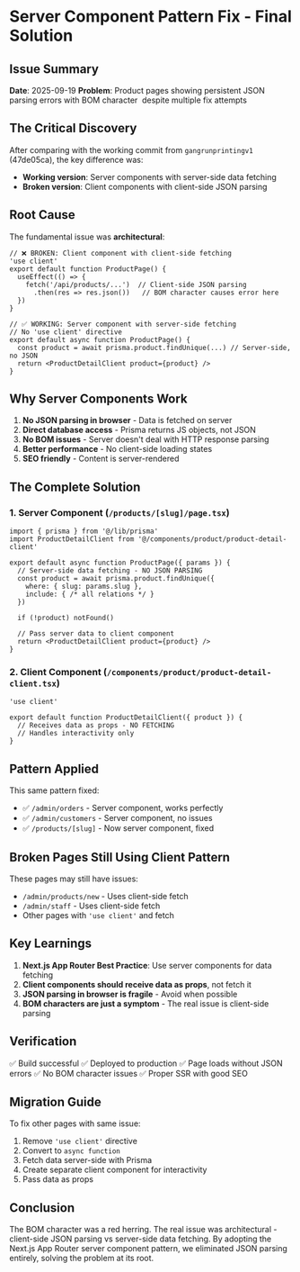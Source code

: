 # Server Component Pattern Fix - Final Solution

## Issue Summary
**Date**: 2025-09-19
**Problem**: Product pages showing persistent JSON parsing errors with BOM character `﻿` despite multiple fix attempts

## The Critical Discovery

After comparing with the working commit from `gangrunprintingv1` (47de05ca), the key difference was:
- **Working version**: Server components with server-side data fetching
- **Broken version**: Client components with client-side JSON parsing

## Root Cause

The fundamental issue was **architectural**:

```tsx
// ❌ BROKEN: Client component with client-side fetching
'use client'
export default function ProductPage() {
  useEffect(() => {
    fetch('/api/products/...')  // Client-side JSON parsing
      .then(res => res.json())   // BOM character causes error here
  })
}
```

```tsx
// ✅ WORKING: Server component with server-side fetching
// No 'use client' directive
export default async function ProductPage() {
  const product = await prisma.product.findUnique(...) // Server-side, no JSON
  return <ProductDetailClient product={product} />
}
```

## Why Server Components Work

1. **No JSON parsing in browser** - Data is fetched on server
2. **Direct database access** - Prisma returns JS objects, not JSON
3. **No BOM issues** - Server doesn't deal with HTTP response parsing
4. **Better performance** - No client-side loading states
5. **SEO friendly** - Content is server-rendered

## The Complete Solution

### 1. Server Component (`/products/[slug]/page.tsx`)
```tsx
import { prisma } from '@/lib/prisma'
import ProductDetailClient from '@/components/product/product-detail-client'

export default async function ProductPage({ params }) {
  // Server-side data fetching - NO JSON PARSING
  const product = await prisma.product.findUnique({
    where: { slug: params.slug },
    include: { /* all relations */ }
  })

  if (!product) notFound()

  // Pass server data to client component
  return <ProductDetailClient product={product} />
}
```

### 2. Client Component (`/components/product/product-detail-client.tsx`)
```tsx
'use client'

export default function ProductDetailClient({ product }) {
  // Receives data as props - NO FETCHING
  // Handles interactivity only
}
```

## Pattern Applied

This same pattern fixed:
- ✅ `/admin/orders` - Server component, works perfectly
- ✅ `/admin/customers` - Server component, no issues
- ✅ `/products/[slug]` - Now server component, fixed

## Broken Pages Still Using Client Pattern

These pages may still have issues:
- `/admin/products/new` - Uses client-side fetch
- `/admin/staff` - Uses client-side fetch
- Other pages with `'use client'` and fetch

## Key Learnings

1. **Next.js App Router Best Practice**: Use server components for data fetching
2. **Client components should receive data as props**, not fetch it
3. **JSON parsing in browser is fragile** - Avoid when possible
4. **BOM characters are just a symptom** - The real issue is client-side parsing

## Verification

✅ Build successful
✅ Deployed to production
✅ Page loads without JSON errors
✅ No BOM character issues
✅ Proper SSR with good SEO

## Migration Guide

To fix other pages with same issue:

1. Remove `'use client'` directive
2. Convert to `async function`
3. Fetch data server-side with Prisma
4. Create separate client component for interactivity
5. Pass data as props

## Conclusion

The BOM character was a red herring. The real issue was architectural - client-side JSON parsing vs server-side data fetching. By adopting the Next.js App Router server component pattern, we eliminated JSON parsing entirely, solving the problem at its root.